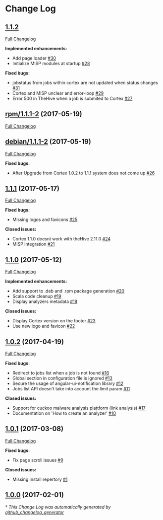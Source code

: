 # Change Log

## [1.1.2](https://github.com/CERT-BDF/Cortex/tree/1.1.2)

[Full Changelog](https://github.com/CERT-BDF/Cortex/compare/rpm/1.1.1-2...1.1.2)

**Implemented enhancements:**

- Add page loader [\#30](https://github.com/CERT-BDF/Cortex/issues/30)
- Initialize MISP modules at startup [\#28](https://github.com/CERT-BDF/Cortex/issues/28)

**Fixed bugs:**

- jobstatus from jobs within cortex are not updated when status changes [\#31](https://github.com/CERT-BDF/Cortex/issues/31)
- Cortex and MISP unclear and error-loop [\#29](https://github.com/CERT-BDF/Cortex/issues/29)
- Error 500 in TheHive when a job is submited to Cortex [\#27](https://github.com/CERT-BDF/Cortex/issues/27)

## [rpm/1.1.1-2](https://github.com/CERT-BDF/Cortex/tree/rpm/1.1.1-2) (2017-05-19)
[Full Changelog](https://github.com/CERT-BDF/Cortex/compare/debian/1.1.1-2...rpm/1.1.1-2)

## [debian/1.1.1-2](https://github.com/CERT-BDF/Cortex/tree/debian/1.1.1-2) (2017-05-19)
[Full Changelog](https://github.com/CERT-BDF/Cortex/compare/1.1.1...debian/1.1.1-2)

**Fixed bugs:**

- After Upgrade from Cortex 1.0.2 to 1.1.1 system does not come up [\#26](https://github.com/CERT-BDF/Cortex/issues/26)

## [1.1.1](https://github.com/CERT-BDF/Cortex/tree/1.1.1) (2017-05-17)
[Full Changelog](https://github.com/CERT-BDF/Cortex/compare/1.1.0...1.1.1)

**Fixed bugs:**

- Missing logos and favicons [\#25](https://github.com/CERT-BDF/Cortex/issues/25)

**Closed issues:**

- Cortex 1.1.0 doesnt work with theHive 2.11.0 [\#24](https://github.com/CERT-BDF/Cortex/issues/24)
- MISP integration [\#21](https://github.com/CERT-BDF/Cortex/issues/21)

## [1.1.0](https://github.com/CERT-BDF/Cortex/tree/1.1.0) (2017-05-12)
[Full Changelog](https://github.com/CERT-BDF/Cortex/compare/1.0.2...1.1.0)

**Implemented enhancements:**

- Add support to .deb and .rpm package generation [\#20](https://github.com/CERT-BDF/Cortex/issues/20)
- Scala code cleanup [\#19](https://github.com/CERT-BDF/Cortex/issues/19)
- Display analyzers metadata [\#18](https://github.com/CERT-BDF/Cortex/issues/18)

**Closed issues:**

- Display Cortex version on the footer [\#23](https://github.com/CERT-BDF/Cortex/issues/23)
- Use new logo and favicon [\#22](https://github.com/CERT-BDF/Cortex/issues/22)

## [1.0.2](https://github.com/CERT-BDF/Cortex/tree/1.0.2) (2017-04-19)
[Full Changelog](https://github.com/CERT-BDF/Cortex/compare/1.0.1...1.0.2)

**Fixed bugs:**

- Redirect to jobs list when a job is not found [\#16](https://github.com/CERT-BDF/Cortex/issues/16)
- Global section in configuration file is ignored [\#13](https://github.com/CERT-BDF/Cortex/issues/13)
- Secure the usage of angular-ui-notification library [\#12](https://github.com/CERT-BDF/Cortex/issues/12)
- Jobs list API doesn't take into account the limit param [\#11](https://github.com/CERT-BDF/Cortex/issues/11)

**Closed issues:**

- Support for cuckoo malware analysis plattform \(link analysis\) [\#17](https://github.com/CERT-BDF/Cortex/issues/17)
- Documentation on 'How to create an analyzer' [\#10](https://github.com/CERT-BDF/Cortex/issues/10)

## [1.0.1](https://github.com/CERT-BDF/Cortex/tree/1.0.1) (2017-03-08)
[Full Changelog](https://github.com/CERT-BDF/Cortex/compare/1.0.0...1.0.1)

**Fixed bugs:**

- Fix page scroll issues [\#9](https://github.com/CERT-BDF/Cortex/issues/9)

**Closed issues:**

- Missing install repertory [\#1](https://github.com/CERT-BDF/Cortex/issues/1)

## [1.0.0](https://github.com/CERT-BDF/Cortex/tree/1.0.0) (2017-02-01)


\* *This Change Log was automatically generated by [github_changelog_generator](https://github.com/skywinder/Github-Changelog-Generator)*
